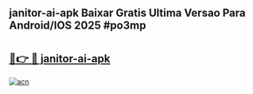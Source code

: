 ## janitor-ai-apk Baixar Gratis Ultima Versao Para Android/IOS 2025 #po3mp

# <h2><a href="https://ainizakaria.my?title=janitor-ai-apk&ref=20M">🔗👉 🔴 janitor-ai-apk</a></h2>

[![acn](https://github.com/user-attachments/assets/0f9c940e-d8b0-45ae-aac7-cd30a18b3e1c)](https://ainizakaria.my?title=janitor-ai-apk&ref=20M)

